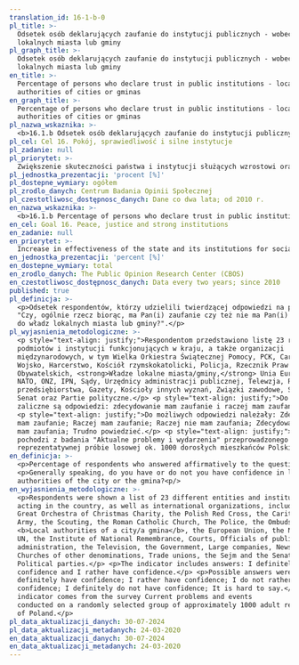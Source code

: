 ```yaml
---
translation_id: 16-1-b-0
pl_title: >-
  Odsetek osób deklarujących zaufanie do instytucji publicznych - wobec władz
  lokalnych miasta lub gminy
pl_graph_title: >-
  Odsetek osób deklarujących zaufanie do instytucji publicznych - wobec władz
  lokalnych miasta lub gminy
en_title: >-
  Percentage of persons who declare trust in public institutions - local
  authorities of cities or gminas
en_graph_title: >-
  Percentage of persons who declare trust in public institutions - local
  authorities of cities or gminas
pl_nazwa_wskaznika: >-
  <b>16.1.b Odsetek osób deklarujących zaufanie do instytucji publicznych - wobec władz lokalnych miasta lub gminy</b>
pl_cel: Cel 16. Pokój, sprawiedliwość i silne instytucje
pl_zadanie: null
pl_priorytet: >-
  Zwiększenie skuteczności państwa i instytucji służących wzrostowi oraz włączeniu społecznemu i gospodarczemu
pl_jednostka_prezentacji: 'procent [%]'
pl_dostepne_wymiary: ogółem
pl_zrodlo_danych: Centrum Badania Opinii Społecznej
pl_czestotliwosc_dostępnosc_danych: Dane co dwa lata; od 2010 r.
en_nazwa_wskaznika: >-
  <b>16.1.b Percentage of persons who declare trust in public institutions - local authorities of cities or gminas</b>
en_cel: Goal 16. Peace, justice and strong institutions
en_zadanie: null
en_priorytet: >-
  Increase in effectiveness of the state and its institutions for social and economic enhancement and inclusion
en_jednostka_prezentacji: 'percent [%]'
en_dostepne_wymiary: total
en_zrodlo_danych: The Public Opinion Research Center (CBOS)
en_czestotliwosc_dostępnosc_danych: Data every two years; since 2010
published: true
pl_definicja: >-
  <p>Odsetek respondentów, którzy udzielili twierdzącej odpowiedzi na pytanie:
  "Czy, ogólnie rzecz biorąc, ma Pan(i) zaufanie czy też nie ma Pan(i) zaufania
  do władz lokalnych miasta lub gminy?".</p>
pl_wyjasnienia_metodologiczne: >-
  <p style="text-align: justify;">Respondentom przedstawiono listę 23 różnych
  podmiotów i instytucji funkcjonujących w kraju, a także organizacji
  międzynarodowych, w tym Wielka Orkiestra Świątecznej Pomocy, PCK, Caritas,
  Wojsko, Harcerstwo, Kościół rzymskokatolicki, Policja, Rzecznik Praw
  Obywatelskich, <strong>Władze lokalne miasta/gminy,</strong> Unia Europejska,
  NATO, ONZ, IPN, Sądy, Urzędnicy administracji publicznej, Telewzja, Rząd, Duże
  przedsiębiorstwa, Gazety, Kościoły innych wyznań, Związki zawodowe, Sejm i
  Senat oraz Partie polityczne.</p> <p style="text-align: justify;">Do wskaźnika
  zaliczne są odpowiedzi: zdecydowanie mam zaufanie i raczej mam zaufanie.</p>
  <p style="text-align: justify;">Do możliwych odpowiedzi należały: Zdecydowanie
  mam zaufanie; Raczej mam zaufanie; Raczej nie mam zaufania; Zdecydowanie nie
  mam zaufania; Trudno powiedzieć.</p> <p style="text-align: justify;">Wskaźnik
  pochodzi z badania "Aktualne problemy i wydarzenia" przeprowadzonego na
  reprezentatywnej próbie losowej ok. 1000 dorosłych mieszkańców Polski.</p>
en_definicja: >-
  <p>Percentage of respondents who answered affirmatively to the question:</p>
  <p>Generally speaking, do you have or do not you have confidence in local
  authorities of the city or the gmina?<p/>
en_wyjasnienia_metodologiczne: >-
  <p>Respondents were shown a list of 23 different entities and institutions
  acting in the country, as well as international organizations, including the
  Great Orchestra of Christmas Charity, the Polish Red Cross, the Caritas, the
  Army, the Scouting, the Roman Catholic Church, The Police, the Ombudsman,
  <b>Local authorities of a city/a gmina</b>, the European Union, the NATO, the
  UN, the Institute of National Remembrance, Courts, Officials of public
  administration, the Television, the Government, Large companies, Newspapers,
  Churches of other denominations, Trade unions, the Sejm and the Senate, and
  Political parties.</p> <p>The indicator includes answers: I definitely have
  confidence and I rather have confidence.</p> <p>Possible answers were: I
  definitely have confidence; I rather have confidence; I do not rather have
  confidence; I definitely do not have confidence; It is hard to say.</p> <p>The
  indicator comes from the survey Current problems and events
  conducted on a randomly selected group of approximately 1000 adult residents
  of Poland.</p>
pl_data_aktualizacji_danych: 30-07-2024
pl_data_aktualizacji_metadanych: 24-03-2020
en_data_aktualizacji_danych: 30-07-2024
en_data_aktualizacji_metadanych: 24-03-2020
---
```

